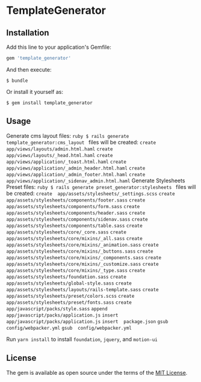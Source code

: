 # TemplateGenerator

## Installation

Add this line to your application's Gemfile:

```ruby
gem 'template_generator'
```

And then execute:

    $ bundle

Or install it yourself as:

    $ gem install template_generator

## Usage

Generate cms layout files:
    ```ruby
    $ rails generate template_generator:cms_layout
    ```
    files will be created:
      `create  app/views/layouts/admin.html.haml`
      `create  app/views/layouts/_head.html.haml`
      `create  app/views/application/_toast.html.haml`
      `create  app/views/application/_admin_header.html.haml`
      `create  app/views/application/_admin_footer.html.haml`
      `create  app/views/application/_sidenav_admin.html.haml`
Generate Stylesheets Preset files:
    ```ruby
    $ rails generate preset_generator:stylesheets
    ```
    files will be created:
      `create  app/assets/stylesheets/_settings.scss`
      `create  app/assets/stylesheets/components/footer.sass`
      `create  app/assets/stylesheets/components/form.sass`
      `create  app/assets/stylesheets/components/header.sass`
      `create  app/assets/stylesheets/components/sidenav.sass`
      `create  app/assets/stylesheets/components/table.sass`
      `create  app/assets/stylesheets/core/_core.sass`
      `create  app/assets/stylesheets/core/mixins/_all.sass`
      `create  app/assets/stylesheets/core/mixins/_animation.sass`
      `create  app/assets/stylesheets/core/mixins/_buttons.sass`
      `create  app/assets/stylesheets/core/mixins/_components.sass`
      `create  app/assets/stylesheets/core/mixins/_customize.sass`
      `create  app/assets/stylesheets/core/mixins/_type.sass`
      `create  app/assets/stylesheets/foundation.sass`
      `create  app/assets/stylesheets/global-style.sass`
      `create  app/assets/stylesheets/layouts/rails-template.sass`
      `create  app/assets/stylesheets/preset/colors.scss`
      `create  app/assets/stylesheets/preset/fonts.sass`
      `create  app/javascript/packs/style.sass`
      `append  app/javascript/packs/application.js`
      `insert  app/javascript/packs/application.js`
      `insert  package.json`
      `gsub  config/webpacker.yml`
      `gsub  config/webpacker.yml`

Run `yarn install` to install `foundation`, `jquery`, and `motion-ui` 

## License

The gem is available as open source under the terms of the [MIT License](https://opensource.org/licenses/MIT).
